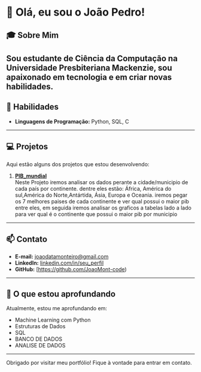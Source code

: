 # 👋 Olá, eu sou o João Pedro!


## 🎓 Sobre Mim

Sou estudante de Ciência da Computação na **Universidade Presbiteriana Mackenzie**, sou apaixonado em tecnologia e em criar novas habilidades.
---

## 🔧 Habilidades

- **Linguagens de Programação:** Python, SQL, C

---

## 💻 Projetos

Aqui estão alguns dos projetos que estou desenvolvendo:

1. **[PIB_mundial](https://github.com/JoaoMont-code/Pib_Mundial)**  
     Neste Projeto iremos analisar os dados perante a cidade/municipio de cada país por continente. dentre eles estão: África, América do sul,América do Norte,Antártida, Ásia, Europa e Oceania. iremos pegar os 7 melhores paises de cada continente e ver qual possui o maior pib entre eles, em seguida iremos analisar os graficos a tabelas lado a lado para ver qual é o continente que possui o maior pib por municipio

---

## 📫 Contato

- **E-mail:** [joaodatamonteiro@gmail.com](https://mail.google.com/mail/u/0/?hl=pt-BR#inbox)
- **LinkedIn:** [linkedin.com/in/seu_perfil](https://www.linkedin.com/in/jo%C3%A3o-pedro-pereira-monteiro-401a9b317/)
- **GitHub:** [https://github.com/JoaoMont-code)

---

## 🌱 O que estou aprofundando 

Atualmente, estou me aprofundando em:

- Machine Learning com Python
- Estruturas de Dados
- SQL
- BANCO DE DADOS
- ANALISE DE DADOS

---


Obrigado por visitar meu portfólio! Fique à vontade para entrar em contato.
